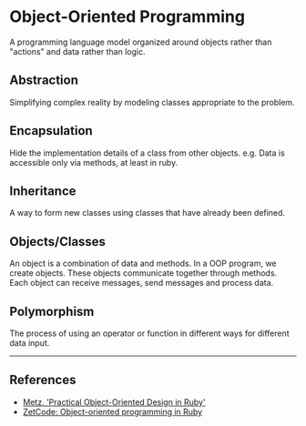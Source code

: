 # Object-Oriented Programming

A programming language model organized around objects rather than "actions" and data rather than logic.

## Abstraction

Simplifying complex reality by modeling classes appropriate to the problem.

## Encapsulation

Hide the implementation details of a class from other objects. e.g. Data is accessible only via methods, at least in ruby.

## Inheritance

A way to form new classes using classes that have already been defined.

## Objects/Classes

An object is a combination of data and methods. In a OOP program, we create objects. These objects communicate together through methods. Each object can receive messages, send messages and process data.

## Polymorphism

The process of using an operator or function in different ways for different data input.

---

## References

-   [Metz, 'Practical Object-Oriented Design in Ruby'](http://www.amazon.com/Practical-Object-Oriented-Design-Ruby-Addison-Wesley/dp/0321721330)
-   [ZetCode: Object-oriented programming in Ruby](http://zetcode.com/lang/rubytutorial/oop)

